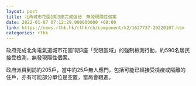 ```yaml
---
layout: post
title: 北角城市花園1期3座完成強檢　無發現陽性個案
date: 2022-01-07 07:12:29.000000000 +08:00
link: https://news.rthk.hk/rthk/ch/component/k2/1627737-20220107.htm
categories: rthk
---
```


政府完成北角電氣道城市花園1期3座「受限區域」的強制檢測行動，約590名居民接受檢測，無發現陽性個案。
  
政府派員到訪約205戶，當中約25戶無人應門，包括可能已經接受檢疫或隔離的住戶，亦有可能部分單位是空置，當局會跟進。
